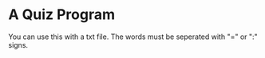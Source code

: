 # A Quiz Program

You can use this with a txt file. The words must be seperated with "="  or ":" signs. 

